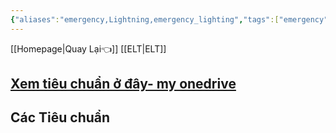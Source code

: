 ```yaml
---
{"aliases":"emergency,Lightning,emergency_lighting","tags":["emergency","Lightning","emergency_lighting"],"Related":["ELT"],"date":null,"URL":null,"Author":null,"dg-publish":true,"permalink":"/ELV/Hệ thống chiếu sáng khẩn cấp/","dgPassFrontmatter":true,"noteIcon":"2","created":"2023-12-26T16:08:58.640+07:00","updated":"2023-12-27T17:18:33.000+07:00"}
---
```



[[Homepage\|Quay Lại👈]] [[ELT\|ELT]] 


## [Xem tiêu chuẩn ở đây- my onedrive ](https://onedrive.live.com/?id=5789757131C7DAFA%21107265&cid=5789757131C7DAFA)


## Các Tiêu chuẩn 
